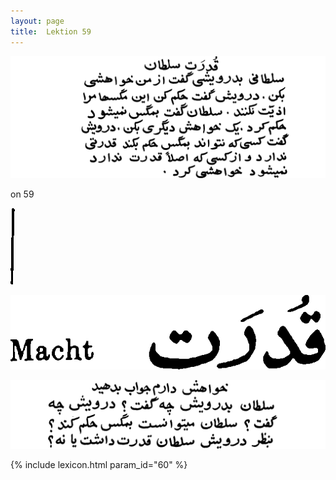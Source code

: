 ```yaml
---
layout: page
title:  Lektion 59
---
```



![image](/assets/s/148.png-10.png)



on 59



![image](/assets/s/2col/149.png-01_1L.png)

![image](/assets/s/2col/149.png-01_2R.png)

![image](/assets/s/149.png-03.png)


{% include lexicon.html param_id="60" %}
